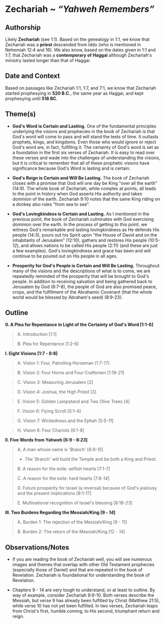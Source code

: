 # Zechariah ~ *“Yahweh Remembers”*


## Authorship
Likely **Zechariah** (see 1:1). Based on the genealogy in 1:1, we know that Zechariah was a **priest** descended from Iddo (who is mentioned in Nehemiah 12:4 and 16). We also know, based on the dates given in 1:1 and 1:7, that Zechariah was a **contemporary of Haggai** although Zechariah's ministry lasted longer than that of Haggai.


## Date and Context
Based on passages like Zechariah 1:1, 1:7, and 7:1, we know that Zechariah started prophesying in **520 B.C.**, the same year as Haggai, and kept prophesying until **518 BC**.


## Theme(s)
- **God's Word is Certain and Lasting.** One of the fundamental principles underlying the visions and prophecies in the book of Zechariah is that God's word will come to pass and will stand the tests of time. It outlasts prophets, kings, and kingdoms. Even those who would ignore or reject God's word are, in fact, fulfilling it. The certainty of God's word is set as a foundation in the first six verses of Zechariah. It is easy to read over these verses and wade into the challenges of understanding the visions, but it is critical to remember that all of these prophetic visions have significance because God's Word is lasting and is certain.

- **God's Reign is Certain and Will Be Lasting.** The book of Zechariah closes with a promise that God will one day be King "over all the earth" (14:9). The whole book of Zechariah, while complex at points, all leads to the point in history when God asserts His authority and takes dominion of the earth. Zechariah 9:10 notes that the same King riding on a donkey also rules "from sea to sea".

- **God's Lovingkindess is Certain and Lasting.** As I mentioned in the previous point, the book of Zechariah culminates with God exercising dominion over the earth. In the process of getting to this point, we witness God's remarkable and lasting lovingkindness as He defends His people (14:3), pours out his Spirit upon "the House of David and on the inhabitants of Jerusalem" (12:10), gathers and restores His people (10:5-*12*), and allows nations to be called His people (2:11) (and these are just a few examples). God's lovingkindness and grace has been and will continue to be poured out on His people in all ages.

- **Prosperity for God's People is Certain and Will Be Lasting.** Throughout many of the visions and the descriptions of what is to come, we are repeatedly reminded of the prosperity that will be brought to God's people. In addition to receiving salvation and being gathered back to Jerusalem by God (8:7-8), the people of God are also promised peace, crops, and the fulfillment of the Abrahamic Covenant (that the whole world would be blessed by Abraham's seed) (8:9-23).

## Outline
**0. A Plea for Repentance in Light of the Certainty of God's Word  [1:1-6]**

  > A. Introduction  [1:1]
  > 
  > B. Plea for Repentance  [1:2-6]

**I. Eight Visions  [1:7 - 6:8]**

  > A. Vision 1: Four, Patrolling Horseman  [1:7-17]

  > B. Vision 2: Four Horns and Four Craftsmen  [1:18-*21*]

  > C. Vision 3: Measuring Jerusalem  [2]

  > D. Vision 4: Joshua, the High Priest  [3]

  > E. Vision 5: Golden Lampstand and Two Olive Trees  [4]

  > F. Vision 6: Flying Scroll  [5:1-4]

  > G. Vision 7: Wickedness and the Ephah  [5:5-*11*]

  > H. Vision 8: Four Chariots  [6:1-8]


**II. Five Words from Yahweh  [6:9 - 8:*23*]**

  > A. A man whose name is 'Branch'  [6:9-*15*]
  > 
  >   - The 'Branch' will build the Temple and be both a King and Priest.
  > 
  > B. A reason for the exile: selfish hearts  [7:1-7]
  > 
  > C. A reason for the exile: hard hearts  [7:8-*14*]
  > 
  > D. Future prosperity for Israel (a reversal) because of God's jealousy and the present implications  [8:1-17]
  > 
  > E. Multinational recognition of Israel's blessing  [8:18-*23*]

**III. Two Burdens Regarding the Messiah/King  [9 - *14*]**

  > A. Burden 1: The rejection of the Messiah/King  [9 - 11]
  > 
  > B. Burden 2: The return of the Messiah/King  [12 - *14*]


## Observations/Notes
  - If you are reading the book of Zechariah well, you will see numerous images and themes that overlap with other Old Testament prophecies (especially those of Daniel) and that are repeated in the book of Revelation. Zechariah is foundational for understanding the book of Revelation.

  - Chapters 9 - 14 are very tough to understand, or at least to outline. By way of example, consider Zechariah 9:9-10. Both verses describe the Messiah, but verse 9 has already been fulfilled by Christ (Matthew 21:5), while verse 10 has not yet been fulfilled. In two verses, Zechariah leaps from Christ's first, humble coming, to His second, triumphant return and reign.
